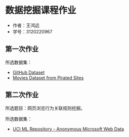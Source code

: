 # 数据挖掘课程作业
- 作者：王鸿远 
- 学号：3120220967
## 第一次作业
所选数据集：
- [GitHub Dataset](https://www.kaggle.com/datasets/nikhil25803/github-dataset?select=repository_data.csv)
- [Movies Dataset from Pirated Sites](https://www.kaggle.com/datasets/arsalanrehman/movies-dataset-from-piracy-website)
## 第二次作业
所选题目：网页浏览行为关联规则挖掘。

所选数据集：
- [UCI ML Repository - Anonymous Microsoft Web Data](http://archive.ics.uci.edu/ml/datasets/Anonymous+Microsoft+Web+Data)
